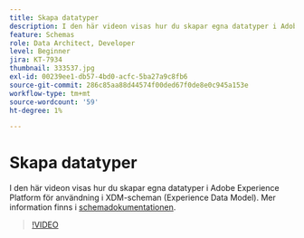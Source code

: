 ```yaml
---
title: Skapa datatyper
description: I den här videon visas hur du skapar egna datatyper i Adobe Experience Platform för användning i XDM-scheman (Experience Data Model).
feature: Schemas
role: Data Architect, Developer
level: Beginner
jira: KT-7934
thumbnail: 333537.jpg
exl-id: 00239ee1-db57-4bd0-acfc-5ba27a9c8fb6
source-git-commit: 286c85aa88d44574f00ded67f0de8e0c945a153e
workflow-type: tm+mt
source-wordcount: '59'
ht-degree: 1%

---
```


# Skapa datatyper

I den här videon visas hur du skapar egna datatyper i Adobe Experience Platform för användning i XDM-scheman (Experience Data Model). Mer information finns i [schemadokumentationen](https://experienceleague.adobe.com/docs/experience-platform/xdm/home.html?lang=sv).

>[!VIDEO](https://video.tv.adobe.com/v/333537?learn=on&enablevpops)
